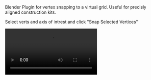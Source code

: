 Blender Plugin for vertex snapping to a virtual grid.
Useful for precisly aligned construction kits.

Select verts and axis of intrest and click "Snap Selected Vertices"

<video src="https://user-images.githubusercontent.com/684617/375927461-acab67e1-c427-4687-a715-82406f8f84ca.mp4" controls="controls" style="max-width: 730px;">
</video>
